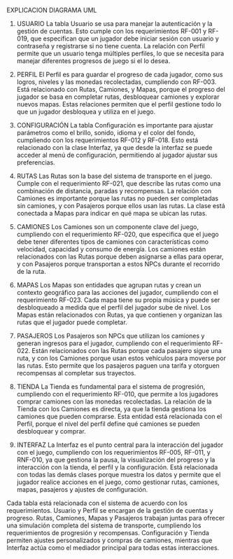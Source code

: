EXPLICACION DIAGRAMA UML
1. USUARIO
La tabla Usuario se usa para manejar la autenticación y la gestión de cuentas. Esto cumple con los requerimientos RF-001 y RF-019, que especifican que un jugador debe iniciar sesión con usuario y contraseña y registrarse si no tiene cuenta. La relación con Perfil permite que un usuario tenga múltiples perfiles, lo que se necesita para manejar diferentes progresos de juego si el lo desea.

2. PERFIL
El Perfil es para guardar el progreso de cada jugador, como sus logros, niveles y las monedas recolectadas, cumpliendo con RF-003. Está relacionado con Rutas, Camiones, y Mapas, porque el progreso del jugador se basa en completar rutas, desbloquear camiones y explorar nuevos mapas. Estas relaciones permiten que el perfil gestione todo lo que un jugador desbloquea y utiliza en el juego.

3. CONFIGURACIÓN
La tabla Configuración es importante para ajustar parámetros como el brillo, sonido, idioma y el color del fondo, cumpliendo con los requerimientos RF-012 y RF-018. Esto está relacionado con la clase Interfaz, ya que desde la interfaz se puede acceder al menú de configuración, permitiendo al jugador ajustar sus preferencias.

4. RUTAS
Las Rutas son la base del sistema de transporte en el juego. Cumple con el requerimiento RF-021, que describe las rutas como una combinación de distancia, paradas y recompensas. La relación con Camiones es importante porque las rutas no pueden ser completadas sin camiones, y con Pasajeros porque ellos usan las rutas. La clase está conectada a Mapas para indicar en qué mapa se ubican las rutas.

5. CAMIONES
Los Camiones son un componente clave del juego, cumpliendo con el requerimiento RF-020, que especifica que el juego debe tener diferentes tipos de camiones con características como velocidad, capacidad y consumo de energía. Los camiones están relacionados con las Rutas porque deben asignarse a ellas para operar, y con Pasajeros porque transportan a estos NPCs durante el recorrido de la ruta.

6. MAPAS
Los Mapas son entidades que agrupan rutas y crean un contexto geográfico para las acciones del jugador, cumpliendo con el requerimiento RF-023. Cada mapa tiene su propia música y puede ser desbloqueado a medida que el perfil del jugador sube de nivel. Los Mapas están relacionados con Rutas, ya que contienen y organizan las rutas que el jugador puede completar.

7. PASAJEROS
Los Pasajeros son NPCs que utilizan los camiones y generan ingresos para el jugador, cumpliendo con el requerimiento RF-022. Están relacionados con las Rutas porque cada pasajero sigue una ruta, y con los Camiones porque usan estos vehículos para moverse por las rutas. Esto permite que los pasajeros paguen una tarifa y otorguen recompensas al completar sus trayectos.

8. TIENDA
La Tienda es fundamental para el sistema de progresión, cumpliendo con el requerimiento RF-010, que permite a los jugadores comprar camiones con las monedas recolectadas. La relación de la Tienda con los Camiones es directa, ya que la tienda gestiona los camiones que pueden comprarse. Esta entidad está relacionada con el Perfil, porque el nivel del perfil define qué camiones se pueden desbloquear y comprar.

9. INTERFAZ
La Interfaz es el punto central para la interacción del jugador con el juego, cumpliendo con los requerimientos RF-005, RF-011, y RNF-010, ya que gestiona la pausa, la visualización del progreso y la interacción con la tienda, el perfil y la configuración. Está relacionada con todas las demás clases porque muestra los datos y permite que el jugador realice acciones en el juego, como gestionar rutas, camiones, mapas, pasajeros y ajustes de configuración.

Cada tabla está relacionada con el sistema de acuerdo con los requerimientos. Usuario y Perfil se encargan de la gestión de cuentas y progreso. Rutas, Camiones, Mapas y Pasajeros trabajan juntas para ofrecer una simulación completa del sistema de transporte, cumpliendo los requerimientos de progresión y recompensas. Configuración y Tienda permiten ajustes personalizados y compras de camiones, mientras que Interfaz actúa como el mediador principal para todas estas interacciones.
